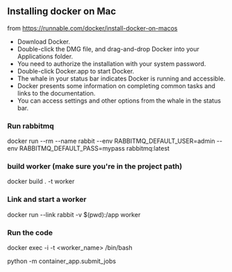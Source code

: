 ## Installing docker on Mac

from https://runnable.com/docker/install-docker-on-macos

- Download Docker.
- Double-click the DMG file, and drag-and-drop Docker into your Applications folder.
- You need to authorize the installation with your system password.
- Double-click Docker.app to start Docker.
- The whale in your status bar indicates Docker is running and accessible.
- Docker presents some information on completing common tasks and links to the documentation.
- You can access settings and other options from the whale in the status bar. 

### Run rabbitmq

docker run --rm --name rabbit --env RABBITMQ_DEFAULT_USER=admin --env RABBITMQ_DEFAULT_PASS=mypass rabbitmq:latest


### build worker (make sure you're in the project path)

docker build . -t worker

### Link and start a worker 

docker run --link rabbit -v $(pwd):/app worker

### Run the code

docker exec -i -t <worker_name> /bin/bash

python -m container_app.submit_jobs



